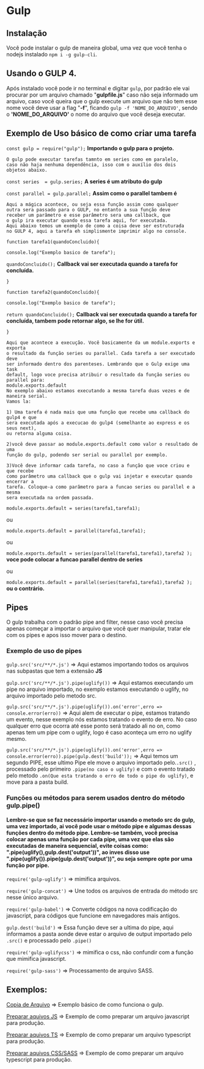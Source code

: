 # Gulp
## Instalação
Você pode instalar o gulp de maneira global, uma vez que você tenha o nodejs instalado `npm i -g gulp-cli`.

## Usando o GULP 4.
Após instalado você pode ir no terminal e digitar `gulp`, por padrão ele vai procurar por um arquivo chamado
"**gulpfile.js**" caso não seja informado um arquivo, caso você queira que o gulp execute um arquivo que não
tem esse nome você deve usar a flag "**-f**", ficando `gulp -f 'NOME_DO_ARQUIVO'`, sendo o **'NOME_DO_ARQUIVO'**
o nome do arquivo que você deseja executar.

## Exemplo de Uso básico de como criar uma tarefa

`const gulp = require("gulp");` **Importando o gulp para o projeto.**

    O gulp pode executar tarefas tamnto em series como em paralelo,
    caso não haja nenhuma dependência, isso com o auxílio dos dois
    objetos abaixo.

`const series  = gulp.series;` **A series é um atributo do gulp**

`const parallel = gulp.parallel;` **Assim como o parallel tambem é**

   
    Aqui a mágica acontece, ou seja essa função assim como qualquer 
    outra sera passado para o GULP, no entanto a sua função deve
    receber um parâmetro e esse parâmetro sera uma callback, que
    o gulp ira executar quando essa tarefa aqui, for executada.
    Aqui abaixo temos um exemplo de como a coisa deve ser estruturada
    no GULP 4, aqui a tarefa eh simplismente imprimir algo no console.


`function tarefa1(quandoConcluido){`

   `console.log("Exemplo basico de tarefa");`

   `quandoConcluido();` **Callback vai ser executada quando a tarefa for concluída.**

`}`

`function tarefa2(quandoConcluido){`

   `console.log("Exemplo basico de tarefa");`

   `return quandoConcluido();` **Callback vai ser executada quando a tarefa for concluída, tambem pode retornar algo, se lhe for útil.**

`}`


    Aqui que acontece a execução. Você basicamente da um module.exports e exporta
    o resultado da função series ou parallel. Cada tarefa a ser executado deve 
    ser informado dentro dos parenteses. Lembrando que o Gulp exige uma task 
    default, logo voce precisa atribuir o resultado da função series ou parallel para:
    module.exports.default
    No exemplo abaixo estamos executando a mesma tarefa duas vezes e de maneira serial.
    Vamos la:

    1) Uma tarefa é nada mais que uma função que recebe uma callback do gulp4 e que
    sera executada após a execucao do gulp4 (semelhante ao express e os seus next), 
    ou retorna alguma coisa.

    2)você deve passar ao module.exports.default como valor o resultado de uma
    função do gulp, podendo ser serial ou parallel por exemplo.

    3)Você deve informar cada tarefa, no caso a função que voce criou e que recebe
    como parâmetro uma callback que o gulp vai injetar e executar quando encerrar a
    tarefa. Coloque-a como parâmetro para a funcao series ou parallel e a mesma 
    sera executada na ordem passada.


`module.exports.default = series(tarefa1,tarefa1);` 

ou

 `module.exports.default = parallel(tarefa1,tarefa1);`

 ou

 `module.exports.default = series(parallel(tarefa1,tarefa1),tarefa2 );` **voce pode colocar a funcao parallel dentro de series**

 ou

 `module.exports.default = parallel(series(tarefa1,tarefa1),tarefa2 );` **ou o contrário.**

## Pipes
O gulp trabalha com o padrão pipe and filter, nesse caso você precisa apenas começar a importar o arquivo que você quer manipular, tratar ele com os pipes e apos isso mover para o destino.

### Exemplo de uso de pipes
`gulp.src('src/**/*.js')` => Aqui estamos importando todos os arquivos nas subpastas que tem a extensão **JS**

`gulp.src('src/**/*.js').pipe(uglify())` => Aqui estamos executando um pipe no arquivo importado, no exemplo estamos executando o uglify, no arquivo importado pelo metodo src.

`gulp.src('src/**/*.js').pipe(uglify()).on('error',erro => console.error(erro))` => Aqui alem de executar o pipe, estamos tratando um evento, nesse exemplo nós estamos tratando o evento de erro. No caso qualquer erro que ocorra até esse ponto será tratado ali no on, como apenas tem um pipe com o uglify, logo é caso aconteça um erro no uglify mesmo.

`gulp.src('src/**/*.js').pipe(uglify()).on('error',erro => console.error(erro)).pipe(gulp.dest('build'));` => Aqui temos um segundo PIPE, esse ultimo Pipe ele move o arquivo importado pelo.`.src()` , processado pelo primeiro `.pipe(no caso o uglify)` e com o evento tratado pelo metodo `.on(Que esta tratando o erro de todo o pipe do uglify)`, e move para a pasta build.

### Funções ou métodos para serem usados dentro do método gulp.pipe()
#### Lembre-se que se faz necessário importar usando o metodo src do gulp, uma vez importado, ai você pode usar o método pipe e algumas dessas funções dentro do método pipe. Lembre-se também, você precisa colocar apenas uma função por cada pipe, uma vez que elas são executadas de maneira sequencial, evite coisas como: ".pipe(uglify(),gulp.dest('output'))", ao inves disso use ".pipe(uglify()).pipe(gulp.dest('output'))", ou seja sempre opte por uma função por pipe.

`require('gulp-uglify')` => mimifica arquivos.

`require('gulp-concat')` => Une todos os arquivos de entrada do método src nesse único arquivo.

`require('gulp-babel')` => Converte códigos na nova codificação do javascript, para códigos que funcione em navegadores mais antigos.

`gulp.dest('build')` => Essa função deve ser a ultima do pipe, aqui informamos a pasta aonde deve estar o arquivo de output importado pelo `.src()` e processado pelo `.pipe()`

`require('gulp-uglifycss')` => mimifica o css, não confundir com a função que mimifica javascript.

`require('gulp-sass')` => Processamento de arquivo SASS.

 ## Exemplos:
 [Copia de Arquivo](./basico/gulpfile.js) => Exemplo básico de como funciona o gulp.

 [Preparar aquivos JS](./javascript/gulpfile.js) => Exemplo de como preparar um arquivo javascript para produção.

 [Preparar aquivos TS](./typeScript/gulpfile.js) => Exemplo de como preparar um arquivo typescript para produção.

 [Preparar aquivos CSS/SASS](./css/gulpfile.js) => Exemplo de como preparar um arquivo typescript para produção.